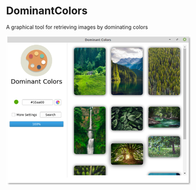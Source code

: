 # DominantColors
A graphical tool for retrieving images by dominating colors

![Screenshot of the image viewer](resources/ImageViewer_Screenshot.png)
